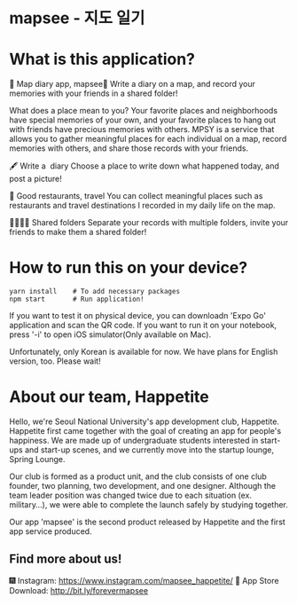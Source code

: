 # mapsee - 지도 일기

# What is this application?

🩵 Map diary app, mapsee🩵
Write a diary on a map, and record your memories with your friends in a shared folder!

What does a place mean to you? Your favorite places and neighborhoods have special memories of your own, and your favorite places to hang out with friends have precious memories with others. MPSY is a service that allows you to gather meaningful places for each individual on a map, record memories with others, and share those records with your friends.

🖋 Write a ️ diary
Choose a place to write down what happened today, and post a picture!

📍 Good restaurants, travel
You can collect meaningful places such as restaurants and travel destinations I recorded in my daily life on the map.

👨👩👧👦 Shared folders
Separate your records with multiple folders, invite your friends to make them a shared folder!

# How to run this on your device?

```
yarn install    # To add necessary packages
npm start       # Run application!
```

If you want to test it on physical device, you can downloadn 'Expo Go' application and scan the QR code.
If you want to run it on your notebook, press '-i' to open iOS simulator(Only available on Mac).

Unfortunately, only Korean is available for now. We have plans for English version, too. Please wait!

# About our team, Happetite

Hello, we're Seoul National University's app development club, Happetite. Happetite first came together with the goal of creating an app for people's happiness. We are made up of undergraduate students interested in start-ups and start-up scenes, and we currently move into the startup lounge, Spring Lounge.

Our club is formed as a product unit, and the club consists of one club founder, two planning, two development, and one designer. Although the team leader position was changed twice due to each situation (ex. military…), we were able to complete the launch safely by studying together.

Our app 'mapsee' is the second product released by Happetite and the first app service produced.

## Find more about us!

🎆 Instagram: https://www.instagram.com/mapsee_happetite/
🍎 App Store Download: http://bit.ly/forevermapsee
